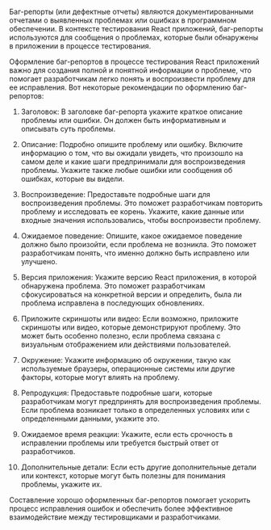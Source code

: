 Баг-репорты (или дефектные отчеты) являются документированными отчетами о выявленных проблемах или ошибках в программном обеспечении. В контексте тестирования React приложений, баг-репорты используются для сообщения о проблемах, которые были обнаружены в приложении в процессе тестирования.

Оформление баг-репортов в процессе тестирования React приложений важно для создания полной и понятной информации о проблеме, что помогает разработчикам легко понять и воспроизвести проблему для ее исправления. Вот некоторые рекомендации по оформлению баг-репортов:

1. Заголовок: В заголовке баг-репорта укажите краткое описание проблемы или ошибки. Он должен быть информативным и описывать суть проблемы.

2. Описание: Подробно опишите проблему или ошибку. Включите информацию о том, что вы ожидали увидеть, что произошло на самом деле и какие шаги предпринимали для воспроизведения проблемы. Укажите также любые ошибки или сообщения об ошибках, которые вы видели.

3. Воспроизведение: Предоставьте подробные шаги для воспроизведения проблемы. Это поможет разработчикам повторить проблему и исследовать ее корень. Укажите, какие данные или входные значения использовались, чтобы воспроизвести проблему.

4. Ожидаемое поведение: Опишите, какое ожидаемое поведение должно было произойти, если проблема не возникла. Это поможет разработчикам понять, что именно должно быть исправлено или улучшено.

5. Версия приложения: Укажите версию React приложения, в которой обнаружена проблема. Это поможет разработчикам сфокусироваться на конкретной версии и определить, была ли проблема исправлена в последующих обновлениях.

6. Приложите скриншоты или видео: Если возможно, приложите скриншоты или видео, которые демонстрируют проблему. Это может быть особенно полезно, если проблема связана с визуальным отображением или действиями пользователей.

7. Окружение: Укажите информацию об окружении, такую как используемые браузеры, операционные системы или другие факторы, которые могут влиять на проблему.

8. Репродукция: Предоставьте подробные шаги, которые разработчикам могут предпринять для воспроизведения проблемы. Если проблема возникает только в определенных условиях или с определенными данными, укажите это.

9. Ожидаемое время реакции: Укажите, если есть срочность в исправлении проблемы или требуется быстрый ответ от разработчиков.

10. Дополнительные детали: Если есть другие дополнительные детали или контекст, которые могут быть полезны для понимания проблемы, укажите их.

Составление хорошо оформленных баг-репортов помогает ускорить процесс исправления ошибок и обеспечить более эффективное взаимодействие между тестировщиками и разработчиками.